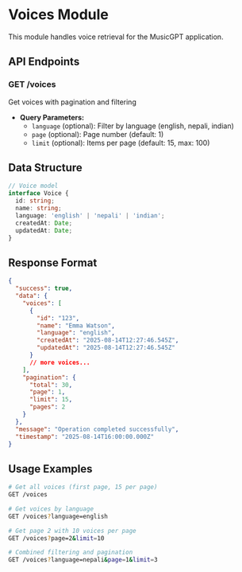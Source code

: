 # Voices Module

This module handles voice retrieval for the MusicGPT application.

## API Endpoints

### GET /voices

Get voices with pagination and filtering

- **Query Parameters:**
  - `language` (optional): Filter by language (english, nepali, indian)
  - `page` (optional): Page number (default: 1)
  - `limit` (optional): Items per page (default: 15, max: 100)

## Data Structure

```typescript
// Voice model
interface Voice {
  id: string;
  name: string;
  language: 'english' | 'nepali' | 'indian';
  createdAt: Date;
  updatedAt: Date;
}
```

## Response Format

```json
{
  "success": true,
  "data": {
    "voices": [
      {
        "id": "123",
        "name": "Emma Watson",
        "language": "english",
        "createdAt": "2025-08-14T12:27:46.545Z",
        "updatedAt": "2025-08-14T12:27:46.545Z"
      }
      // more voices...
    ],
    "pagination": {
      "total": 30,
      "page": 1,
      "limit": 15,
      "pages": 2
    }
  },
  "message": "Operation completed successfully",
  "timestamp": "2025-08-14T16:00:00.000Z"
}
```

## Usage Examples

```bash
# Get all voices (first page, 15 per page)
GET /voices

# Get voices by language
GET /voices?language=english

# Get page 2 with 10 voices per page
GET /voices?page=2&limit=10

# Combined filtering and pagination
GET /voices?language=nepali&page=1&limit=3
```
